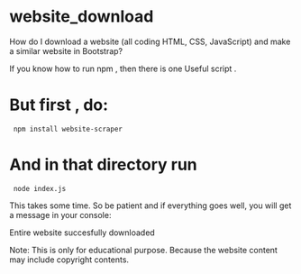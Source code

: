 # website_download
How do I download a website (all coding HTML, CSS, JavaScript) and make a similar website in Bootstrap?


If you know how to run npm , then there is one Useful script .

# But first , do:

<code> npm install website-scraper </code>

# And in that directory run

<code> node index.js </code>

This takes some time. So be patient and if everything goes well, you will get a message in your console:

Entire website succesfully downloaded

Note: This is only for educational purpose. Because the website content may include copyright contents.
